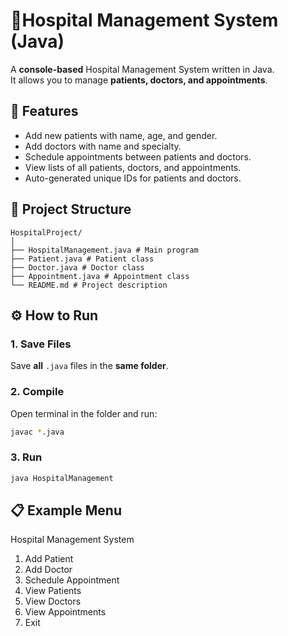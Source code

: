 # 🏥Hospital Management System (Java)

A **console-based** Hospital Management System written in Java.  
It allows you to manage **patients, doctors, and appointments**.

## 📌 Features
- Add new patients with name, age, and gender.
- Add doctors with name and specialty.
- Schedule appointments between patients and doctors.
- View lists of all patients, doctors, and appointments.
- Auto-generated unique IDs for patients and doctors.

## 📂 Project Structure
```
HospitalProject/
│
├── HospitalManagement.java # Main program
├── Patient.java # Patient class
├── Doctor.java # Doctor class
├── Appointment.java # Appointment class
└── README.md # Project description
```

## ⚙️ How to Run

### 1. Save Files
Save **all** `.java` files in the **same folder**.

### 2. Compile
Open terminal in the folder and run:
```bash
javac *.java
```
### 3. Run
```bash
java HospitalManagement
```
## 📋 Example Menu
Hospital Management System
1. Add Patient
2. Add Doctor
3. Schedule Appointment
4. View Patients
5. View Doctors
6. View Appointments
0. Exit

